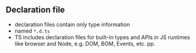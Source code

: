 ## Declaration file

<!-- ToDo: Finish -->

- declaration files contain only type information
- named `*.d.ts`
- TS includes declaration files for built-in types and APIs in JS runtimes like browser and Node, e.g. DOM, BOM, Events, etc. pp.
